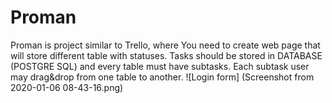 # Proman

Proman is project similar to Trello, where You need to create web page that will store different table with statuses. Tasks should be stored in DATABASE (POSTGRE SQL) and every table must have subtasks. Each subtask user may drag&drop from one table to another. 
![Login form] (Screenshot from 2020-01-06 08-43-16.png)
